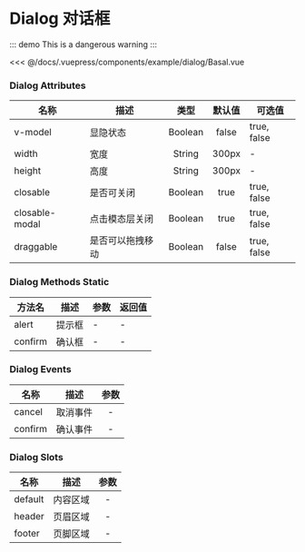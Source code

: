 # Dialog 对话框

<ClientOnly>
  <Basal />
</ClientOnly>

::: demo
This is a dangerous warning
:::

<<< @/docs/.vuepress/components/example/dialog/Basal.vue

<script>
export default {
  data(){
    return {
      dialogStatus: false
    }
  },
  methods: {
    alert() { this.$dialog.alert({ content: '请注意红灯' }) },
    confirm() { 
      this.$dialog.confirm({
         content: '你是好孩子么？',
         ok() { this.$dialog.alert({ content: '我是好孩子' })  },
         cancel() { this.$dialog.alert({ content: '我是坏孩子' })  }
      })
    }
  }
}
</script>

<template>
  <div class="me-row">
      <me-dialog title="好孩子" v-model="dialogStatus">
        我们都是好孩子
      </me-dialog>
      <me-button @click="dialogStatus = true">Dialog</me-button>
      <me-button @click="alert">Alert</me-button>
      <me-button @click="confirm">Confirm</me-button>
  </div>
</template>


### Dialog Attributes
| 名称           | 描述             |  类型   | 默认值 | 可选值      |
| -------------- | ---------------- | :-----: | :----: | ----------- |
| v-model        | 显隐状态         | Boolean | false  | true, false |
| width          | 宽度             | String  | 300px  | -           |
| height         | 高度             | String  | 300px  | -           |
| closable       | 是否可关闭       | Boolean |  true  | true, false |
| closable-modal | 点击模态层关闭   | Boolean |  true  | true, false |
| draggable      | 是否可以拖拽移动 | Boolean | false  | true, false |

### Dialog Methods Static

| 方法名  | 描述   | 参数 | 返回值 |
| ------- | ------ | ---- | ------ |
| alert   | 提示框 | -    | -      |
| confirm | 确认框 | -    | -      |

### Dialog Events
| 名称    | 描述     | 参数  |
| ------- | -------- | :---: |
| cancel  | 取消事件 |   -   |
| confirm | 确认事件 |   -   |

### Dialog Slots
| 名称    | 描述     | 参数  |
| ------- | -------- | :---: |
| default | 内容区域 |   -   |
| header  | 页眉区域 |   -   |
| footer  | 页脚区域 |   -   |